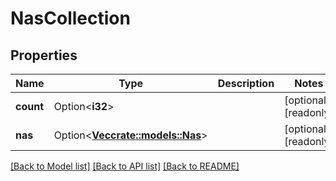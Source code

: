# NasCollection

## Properties

Name | Type | Description | Notes
------------ | ------------- | ------------- | -------------
**count** | Option<**i32**> |  | [optional][readonly]
**nas** | Option<[**Vec<crate::models::Nas>**](nas.md)> |  | [optional][readonly]

[[Back to Model list]](../README.md#documentation-for-models) [[Back to API list]](../README.md#documentation-for-api-endpoints) [[Back to README]](../README.md)


